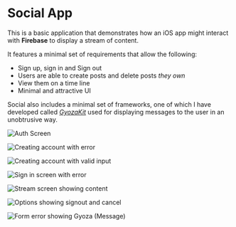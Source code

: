 # Social App

This is a basic application that demonstrates how an iOS app might interact with **Firebase** to display a stream of content.

It features a minimal set of requirements that allow the following:

- Sign up, sign in and Sign out
- Users are able to create posts and delete posts *they own*
- View them on a time line
- Minimal and attractive UI

Social also includes a minimal set of frameworks, one of which I have developed called *[GyozaKit](https://cocoapods.org/pods/GyozaKit)* used for displaying messages to the user in an unobtrusive way.

![Auth Screen](https://github.com/john-crossley/social/blob/master/assets/auth-screen.png?raw=true "Auth Screen")

![Creating account with error](https://github.com/john-crossley/social/blob/master/assets/create-account-screen.png?raw=true "Create Account")

![Creating account with valid input](https://github.com/john-crossley/social/blob/master/assets/create-account-screen-valid.png?raw=true "Create Account")

![Sign in screen with error](https://github.com/john-crossley/social/blob/master/assets/signin-screen.png?raw=true "Sign In")

![Stream screen showing content](https://github.com/john-crossley/social/blob/master/assets/stream-screen.png?raw=true", "Stream Screen")

![Options showing signout and cancel](https://github.com/john-crossley/social/blob/master/assets/signout-prompt.png?raw=true", "Sign Out Prompt")

![Form error showing Gyoza (Message)](https://github.com/john-crossley/social/blob/master/assets/error-gyoza.png?raw=true", "Error with feedback")